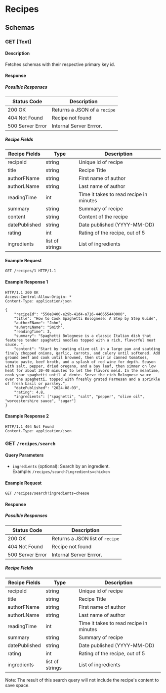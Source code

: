 # Recipes

## Schemas

### GET [Text]

#### Description
Fetches schemas with their respective primary key id.

#### Response
##### Possible Responses
| Status Code             | Description                             |
|-------------------------|-----------------------------------------|
| 200 OK                  | Returns a JSON of a `recipe`            |
| 404 Not Found           | Recipe not found                        |
| 500 Server Error        | Internal Server Errror.                 |

##### Recipe Fields
| Recipe Fields            | Type   | Description                          |
|--------------------------|--------|--------------------------------------|
| recipeId                 | string | Unique id of recipe                  |
| title                    | string | Recipe Title                         |
| authorFName              | string | First name of author                 |
| authorLName              | string | Last name of author                  |
| readingTime              | int    | Time it takes to read recipe in minutes        |
| summary                  | string | Summary of recipe                    |
| content                  | string | Content of the recipe                |
| datePublished            | string | Date published (YYYY-MM-DD)          |
| rating                   | int    | Rating of the recipe, out of 5       |
| ingredients              | list of strings | List of ingredients         |

#### Example Request
```
GET /recipes/1 HTTP/1.1
```

#### Example Response 1
```
HTTP/1.1 200 OK
Access-Control-Allow-Origin: *
Content-Type: application/json

{
    "recipeId": "550e8400-e29b-41d4-a716-446655440000",
    "title": "How to Cook Spaghetti Bolognese: A Step by Step Guide",
    "authorFName": "John",
    "auhotrLName": "Smith",
    "readingTime": 3,
    "summary": "Spaghetti Bolognese is a classic Italian dish that features tender spaghetti noodles topped with a rich, flavorful meat sauce. ",
    "content": "Start by heating olive oil in a large pan and sautéing finely chopped onions, garlic, carrots, and celery until softened. Add ground beef and cook until browned, then stir in canned tomatoes, tomato paste, beef broth, and a splash of red wine for depth. Season with salt, pepper, dried oregano, and a bay leaf, then simmer on low heat for about 30-40 minutes to let the flavors meld. In the meantime, cook your spaghetti until al dente. Serve the rich Bolognese sauce over the spaghetti, topped with freshly grated Parmesan and a sprinkle of fresh basil or parsley.",
    "datePublished": "2024-08-03",
    "rating": 4.8,
    "ingredients": ["spaghetti", "salt", "pepper", "olive oil", "worcestershire sauce", "sugar"]
}
```

#### Example Response 2
```
HTTP/1.1 404 Not Found
Content-Type: application/json
```

### GET `/recipes/search`

#### Query Parameters
- `ingredients` (optional): Search by an ingredient.   
  Example: `/recipes/search?ingredients=chicken`

#### Example Request
`GET /recipes/search?ingredients=cheese`

#### Response
##### Possible Responses
| Status Code             | Description                             |
|-------------------------|-----------------------------------------|
| 200 OK                  | Returns a JSON list of `recipe`         |
| 404 Not Found           | Recipe not found                        |
| 500 Server Error        | Internal Server Errror.                 |

##### Recipe Fields
| Recipe Fields            | Type   | Description                          |
|--------------------------|--------|--------------------------------------|
| recipeId                 | string | Unique id of recipe                  |
| title                    | string | Recipe Title                         |
| authorFName              | string | First name of author                 |
| authorLName              | string | Last name of author                  |
| readingTime              | int    | Time it takes to read recipe in minutes        |
| summary                  | string | Summary of recipe                    |
| datePublished            | string | Date published (YYYY-MM-DD)          |
| rating                   | int    | Rating of the recipe, out of 5       |
| ingredients              | list of strings | List of ingredients         |

Note: The result of this search query will not include the recipe's content to save space.

